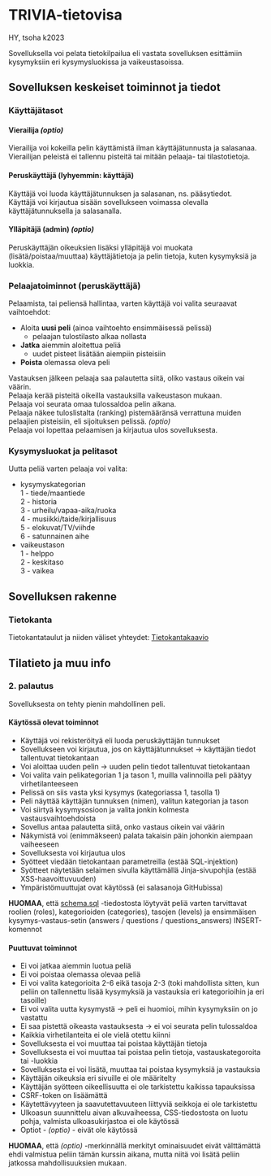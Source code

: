 # TRIVIA-tietovisa
HY, tsoha k2023

Sovelluksella voi pelata tietokilpailua eli vastata sovelluksen esittämiin kysymyksiin eri kysymysluokissa ja vaikeustasoissa.  

## Sovelluksen keskeiset toiminnot ja tiedot

### Käyttäjätasot

#### Vierailija    *(optio)*
Vierailija voi kokeilla pelin käyttämistä ilman käyttäjätunnusta ja salasanaa.  
Vierailijan peleistä ei tallennu pisteitä tai mitään pelaaja- tai tilastotietoja.  

#### Peruskäyttäjä (lyhyemmin: käyttäjä)
Käyttäjä voi luoda käyttäjätunnuksen ja salasanan, ns. pääsytiedot.   
Käyttäjä voi kirjautua sisään sovellukseen voimassa olevalla käyttäjätunnuksella ja salasanalla.  

#### Ylläpitäjä (admin)    *(optio)*
Peruskäyttäjän oikeuksien lisäksi ylläpitäjä voi muokata (lisätä/poistaa/muuttaa) käyttäjätietoja ja pelin tietoja, kuten kysymyksiä ja luokkia.  

### Pelaajatoiminnot (peruskäyttäjä)

Pelaamista, tai peliensä hallintaa, varten käyttäjä voi valita seuraavat vaihtoehdot:  
* Aloita **uusi peli** (ainoa vaihtoehto ensimmäisessä pelissä)  
  - pelaajan tulostilasto alkaa nollasta  
* **Jatka** aiemmin aloitettua peliä  
  - uudet pisteet lisätään aiempiin pisteisiin  
* **Poista** olemassa oleva peli  

Vastauksen jälkeen pelaaja saa palautetta siitä, oliko vastaus oikein vai väärin.   
Pelaaja kerää pisteitä oikeilla vastauksilla vaikeustason mukaan.   
Pelaaja voi seurata omaa tulossaldoa pelin aikana.  
Pelaaja näkee tuloslistalta (ranking) pistemääränsä verrattuna muiden pelaajien pisteisiin, eli sijoituksen pelissä.    *(optio)*  
Pelaaja voi lopettaa pelaamisen ja kirjautua ulos sovelluksesta.   

### Kysymysluokat ja pelitasot

Uutta peliä varten pelaaja voi valita:   
* kysymyskategorian   
  1 - tiede/maantiede   
  2 - historia    
  3 - urheilu/vapaa-aika/ruoka   
  4 - musiikki/taide/kirjallisuus   
  5 - elokuvat/TV/viihde   
  6 - satunnainen aihe   
* vaikeustason   
  1 - helppo   
  2 - keskitaso   
  3 - vaikea   

## Sovelluksen rakenne

### Tietokanta

Tietokantataulut ja niiden väliset yhteydet: [Tietokantakaavio](https://github.com/a-bzzzz/trivia/blob/main/documentation/db_structure.png)  
    
## Tilatieto ja muu info

### 2. palautus

Sovelluksesta on tehty pienin mahdollinen peli.

#### Käytössä olevat toiminnot
- Käyttäjä voi rekisteröityä eli luoda peruskäyttäjän tunnukset
- Sovellukseen voi kirjautua, jos on käyttäjätunnukset -> käyttäjän tiedot tallentuvat tietokantaan
- Voi aloittaa uuden pelin -> uuden pelin tiedot tallentuvat tietokantaan
- Voi valita vain pelikategorian 1 ja tason 1, muilla valinnoilla peli päätyy virhetilanteeseen
- Pelissä on siis vasta yksi kysymys (kategoriassa 1, tasolla 1)
- Peli näyttää käyttäjän tunnuksen (nimen), valitun kategorian ja tason
- Voi siirtyä kysymysosioon ja valita jonkin kolmesta vastausvaihtoehdoista
- Sovellus antaa palautetta siitä, onko vastaus oikein vai väärin
- Näkymistä voi (enimmäkseen) palata takaisin päin johonkin aiempaan vaiheeseen
- Sovelluksesta voi kirjautua ulos
- Syötteet viedään tietokantaan parametreilla (estää SQL-injektion)
- Syötteet näytetään selaimen sivulla käyttämällä Jinja-sivupohjia (estää XSS-haavoittuvuuden)
- Ympäristömuuttujat ovat käytössä (ei salasanoja GitHubissa)

**HUOMAA**, että [schema.sql](https://github.com/a-bzzzz/trivia/blob/main/schema.sql) -tiedostosta löytyvät peliä varten tarvittavat roolien (roles), kategorioiden (categories), tasojen (levels) ja ensimmäisen kysymys-vastaus-setin (answers / questions / questions_answers) INSERT-komennot

#### Puuttuvat toiminnot
- Ei voi jatkaa aiemmin luotua peliä
- Ei voi poistaa olemassa olevaa peliä
- Ei voi valita kategorioita 2-6 eikä tasoja 2-3 (toki mahdollista sitten, kun peliin on tallennettu lisää kysymyksiä ja vastauksia eri kategorioihin ja eri tasoille)
- Ei voi valita uutta kysymystä -> peli ei huomioi, mihin kysymyksiin on jo vastattu
- Ei saa pistettä oikeasta vastauksesta -> ei voi seurata pelin tulossaldoa
- Kaikkia virhetilanteita ei ole vielä otettu kiinni
- Sovelluksesta ei voi muuttaa tai poistaa käyttäjän tietoja
- Sovelluksesta ei voi muuttaa tai poistaa pelin tietoja, vastauskategoroita tai -luokkia
- Sovelluksesta ei voi lisätä, muuttaa tai poistaa kysymyksiä ja vastauksia
- Käyttäjän oikeuksia eri sivuille ei ole määritelty
- Käyttäjän syötteen oikeellisuutta ei ole tarkistettu kaikissa tapauksissa
- CSRF-token on lisäämättä
- Käytettävyyteen ja saavutettavuuteen liittyviä seikkoja ei ole tarkistettu
- Ulkoasun suunnittelu aivan alkuvaiheessa, CSS-tiedostosta on luotu pohja, valmista ulkoasukirjastoa ei ole käytössä
- Optiot - *(optio)* - eivät ole käytössä
  
**HUOMAA**, että *(optio)* -merkinnällä merkityt ominaisuudet eivät välttämättä ehdi valmistua peliin tämän kurssin aikana, mutta niitä voi lisätä peliin jatkossa mahdollisuuksien mukaan.
